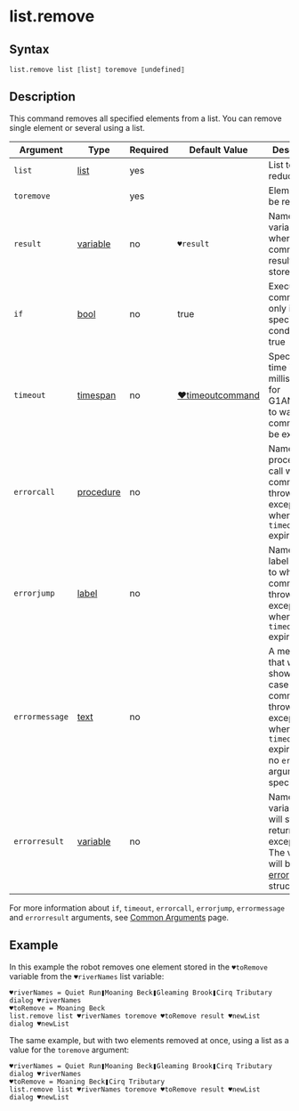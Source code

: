 # list.remove

## Syntax

```G1ANT
list.remove list ⟦list⟧ toremove ⟦undefined⟧
```

## Description

This command removes all specified elements from a list. You can remove single element or several using a list.

| Argument | Type | Required | Default Value | Description |
| -------- | ---- | -------- | ------------- | ----------- |
|`list`| [list](https://manual.g1ant.com/link/G1ANT.Language/G1ANT.Language/Structures/ListStructure.md) | yes|  | List to be reduced |
|`toremove`|                                                              | yes|  | Elements to be removed |
| `result`       | [variable](https://manual.g1ant.com/link/G1ANT.Language/G1ANT.Language/Structures/VariableStructure.md) | no       | `♥result`                                                   | Name of a variable where the command's result will be stored |
| `if`           | [bool](https://manual.g1ant.com/link/G1ANT.Language/G1ANT.Language/Structures/BooleanStructure.md) | no       | true                                                        | Executes the command only if a specified condition is true   |
| `timeout`      | [timespan](https://manual.g1ant.com/link/G1ANT.Language/G1ANT.Language/Structures/TimeSpanStructure.md) | no       | [♥timeoutcommand](https://manual.g1ant.com/link/G1ANT.Language/G1ANT.Addon.Core/Variables/TimeoutCommandVariable.md) | Specifies time in milliseconds for G1ANT.Robot to wait for the command to be executed |
| `errorcall`    | [procedure](https://manual.g1ant.com/link/G1ANT.Language/G1ANT.Language/Structures/ProcedureStructure.md) | no       |                                                             | Name of a procedure to call when the command throws an exception or when a given `timeout` expires |
| `errorjump`    | [label](https://manual.g1ant.com/link/G1ANT.Language/G1ANT.Language/Structures/LabelStructure.md) | no       |                                                             | Name of the label to jump to when the command throws an exception or when a given `timeout` expires |
| `errormessage` | [text](https://manual.g1ant.com/link/G1ANT.Language/G1ANT.Language/Structures/TextStructure.md) | no       |                                                             | A message that will be shown in case the command throws an exception or when a given `timeout` expires, and no `errorjump` argument is specified |
| `errorresult`  | [variable](https://manual.g1ant.com/link/G1ANT.Language/G1ANT.Language/Structures/VariableStructure.md) | no       |                                                             | Name of a variable that will store the returned exception. The variable will be of [error](https://manual.g1ant.com/link/G1ANT.Language/G1ANT.Language/Structures/ErrorStructure.md) structure  |

For more information about `if`, `timeout`, `errorcall`, `errorjump`, `errormessage` and `errorresult` arguments, see [Common Arguments](https://manual.g1ant.com/link/G1ANT.Manual/appendices/common-arguments.md) page.

## Example

In this example the robot removes one element stored in the `♥toRemove` variable from the `♥riverNames` list variable:

```G1ANT
♥riverNames = Quiet Run❚Moaning Beck❚Gleaming Brook❚Cirq Tributary
dialog ♥riverNames
♥toRemove = Moaning Beck
list.remove list ♥riverNames toremove ♥toRemove result ♥newList
dialog ♥newList
```

The same example, but with two elements removed at once, using a list as a value for the `toremove` argument:

```G1ANT
♥riverNames = Quiet Run❚Moaning Beck❚Gleaming Brook❚Cirq Tributary
dialog ♥riverNames
♥toRemove = Moaning Beck❚Cirq Tributary
list.remove list ♥riverNames toremove ♥toRemove result ♥newList
dialog ♥newList
```